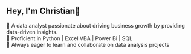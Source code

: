 ## Hey, I'm Christian👋

🔭 A data analyst passionate about driving business growth by providing data-driven insights. <br/>
🌱 Proficient in Python | Excel VBA  | Power Bi | SQL<br/>
👯 Always eager to learn and collaborate on data analysis projects<br/>

